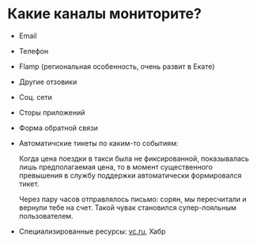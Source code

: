# Какие каналы мониторите?
- Email
- Телефон
- Flamp (региональная особенность, очень развит в Екате)
- Другие отзовики
- Соц. сети
- Сторы приложений
- Форма обратной связи
- Автоматичские тикеты по каким-то событиям:
    
    Когда цена поездки в такси была не фиксированной, показывалась лишь предполагаемая цена, то в момент существенного превышения в службу поддержки автоматически формировался тикет.
    
    Через пару часов отправлялось письмо: сорян, мы пересчитали и вернули тебе на счет. Такой чувак становился супер-лояльным пользователем.
- Специализированные ресурсы: [vc.ru](http://vc.ru), Хабр